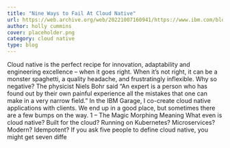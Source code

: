 ```yaml
---
title: "Nine Ways to Fail At Cloud Native"
url: https://web.archive.org/web/20221007160941/https://www.ibm.com/blogs/think/uk-en/nine-ways-to-fail-at-cloud-native/
author: holly cummins
cover: placeholder.png
category: cloud native
type: blog
---
```


Cloud native is the perfect recipe for innovation, adaptability and engineering excellence – when it goes right. When it’s not right, it can be a monster spaghetti, a quality headache, and frustratingly inflexible. Why so negative? The physicist Niels Bohr said “An expert is a person who has found out by their own painful experience all the mistakes that one can make in a very narrow field.” In the IBM Garage, I co-create cloud native applications with clients. We end up in a good place, but sometimes there are a few bumps on the way. 1 – The Magic Morphing Meaning What even is cloud native? Built for the cloud? Running on Kubernetes? Microservices? Modern? Idempotent? If you ask five people to define cloud native, you might get seven diffe

